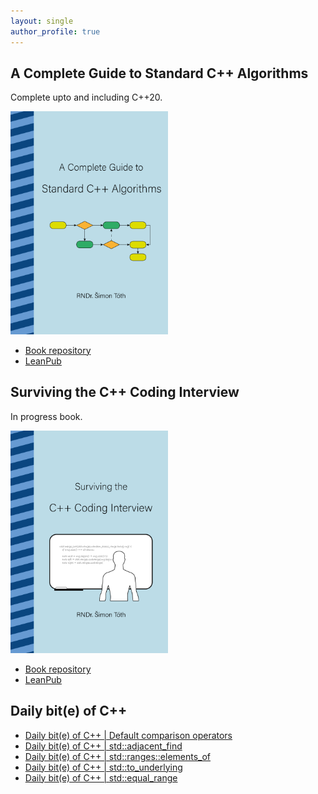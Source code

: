 ```yaml
---
layout: single
author_profile: true
---
```


## A Complete Guide to Standard C++ Algorithms

Complete upto and including C++20.

[<img src="assets/images/book_algorithms_cover.png" width="50%">](https://leanpub.com/cpp-algorithms-guide)

- [Book repository](https://github.com/HappyCerberus/book-cpp-algorithms)
- [LeanPub](https://leanpub.com/cpp-algorithms-guide)

## Surviving the C++ Coding Interview

In progress book.

[<img src="assets/images/book_coding_interview_cover.png" width="50%">](https://leanpub.com/cpp-coding-interview)

- [Book repository](https://leanpub.com/cpp-coding-interview)
- [LeanPub](https://leanpub.com/cpp-coding-interview)

## Daily bit(e) of C++

<ul>
<!-- SUBSTACK:START --><li><a href="https://medium.com/@simontoth/daily-bit-e-of-c-default-comparison-operators-01235abc39a9?source=rss-1e1de1006a93------2">Daily bit&lpar;e&rpar; of C++ | Default comparison operators</a></li><li><a href="https://medium.com/@simontoth/daily-bit-e-of-c-std-adjacent-find-a000141f2b7d?source=rss-1e1de1006a93------2">Daily bit&lpar;e&rpar; of C++ | std::adjacent_find</a></li><li><a href="https://medium.com/@simontoth/daily-bit-e-of-c-std-ranges-elements-of-c6ddec29ccda?source=rss-1e1de1006a93------2">Daily bit&lpar;e&rpar; of C++ | std::ranges::elements_of</a></li><li><a href="https://medium.com/@simontoth/daily-bit-e-of-c-std-to-underlying-17aadfe282ba?source=rss-1e1de1006a93------2">Daily bit&lpar;e&rpar; of C++ | std::to_underlying</a></li><li><a href="https://medium.com/@simontoth/daily-bit-e-of-c-std-equal-range-1ca207cb7e3c?source=rss-1e1de1006a93------2">Daily bit&lpar;e&rpar; of C++ | std::equal_range</a></li><!-- SUBSTACK:END -->
</ul>